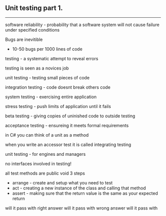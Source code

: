 Unit testing part 1.
---
___

software reliability - probability that a software system will not cause failure under specified conditions

Bugs are inevitible
- 10-50 bugs per 1000 lines of code

testing - a systematic attempt to reveal errors

testing is seen as a novices job

unit testing - testing small pieces of code

integration testing - code doesnt break others code 

system testing - exercising entire application

stress testing - push limits of application until it fails

beta testing - giving copies of uninished code to outside testing 

acceptance testing - ensureing it meets formal requirements 

in C# you can think of a unit as a method

when you write an accessor test it is called integrating testing 

unit testing - for engines and managers

no interfaces involved in testing!

all test methods are public void
3 steps
- arrange - create and setup what you need to test
- act - creating a new instance of the class and calling that method
- assert - making sure that the return value is the same as your expected return 

will it pass with right answer 
will it pass with wrong answer
will it pass with